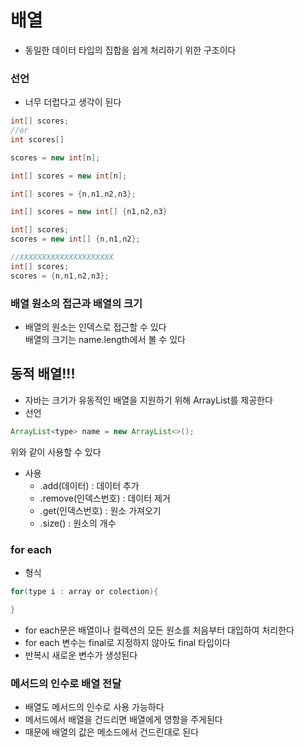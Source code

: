# 배열
+ 동일한 데이터 타입의 집합을 쉽게 처리하기 위한 구조이다

### 선언
+ 너무 더럽다고 생각이 된다
```java
int[] scores;
//or
int scores[]
```
``` java
scores = new int[n];
```
```java
int[] scores = new int[n];
```
```java
int[] scores = {n,n1,n2,n3};
```
```java
int[] scores = new int[] {n1,n2,n3}
```
```java
int[] scores;
scores = new int[] {n,n1,n2};
```
```java
//XXXXXXXXXXXXXXXXXXXXX
int[] scores;
scores = {n,n1,n2,n3};
```

### 배열 원소의 접근과 배열의 크기   
+ 배열의 원소는 인덱스로 접근할 수 있다  
배열의 크기는 name.length에서 볼 수 있다

## 동적 배열!!!
+ 자바는 크기가 유동적인 배열을 지원하기 위해 ArrayList를 제공한다
+ 선언
```java
ArrayList<type> name = new ArrayList<>();
```
위와 같이 사용할 수 있다
+ 사용
    + .add(데이터) : 데이터 추가
    + .remove(인덱스번호) : 데이터 제거
    + .get(인덱스번호) : 원소 가져오기
    + .size() : 원소의 개수

### for each
+ 형식
```java
for(type i : array or colection){

}
```
+ for each문은 배열이나 컬렉션의 모든 원소를 처음부터 대입하여 처리한다
+ for each 변수는 final로 지정하지 않아도 final 타입이다
+ 반복시 새로운 변수가 생성된다

### 메서드의 인수로 배열 전달
+ 배열도 메서드의 인수로 사용 가능하다
+ 메서드에서 배열을 건드리면 배열에게 영항을 주게된다
+ 때문에 배열의 값은 메소드에서 건드린대로 된다
